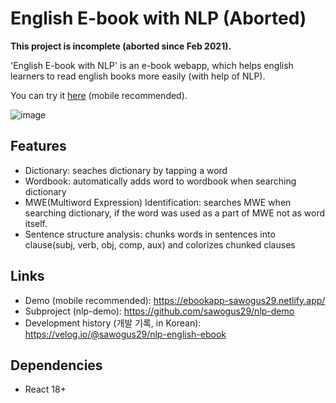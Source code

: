 # English E-book with NLP (Aborted)
**This project is incomplete (aborted since Feb 2021).**


'English E-book with NLP' is an e-book webapp, which helps english learners to read english books more easily (with help of NLP).

You can try it [here](https://ebookapp-sawogus29.netlify.app/) (mobile recommended).

![image](https://user-images.githubusercontent.com/37795048/162207604-f139b80e-c1b9-4e8a-a988-30ff01871368.png)

## Features
- Dictionary: seaches dictionary by tapping a word
- Wordbook: automatically adds word to wordbook when searching dictionary
- MWE(Multiword Expression) Identification: searches MWE when searching dictionary, if the word was used as a part of MWE not as word itself.   
- Sentence structure analysis: chunks words in sentences into clause(subj, verb, obj, comp, aux) and colorizes chunked clauses

## Links
- Demo (mobile recommended): https://ebookapp-sawogus29.netlify.app/
- Subproject (nlp-demo): https://github.com/sawogus29/nlp-demo
- Development history (개발 기록, in Korean): https://velog.io/@sawogus29/nlp-english-ebook

## Dependencies
- React 18+
